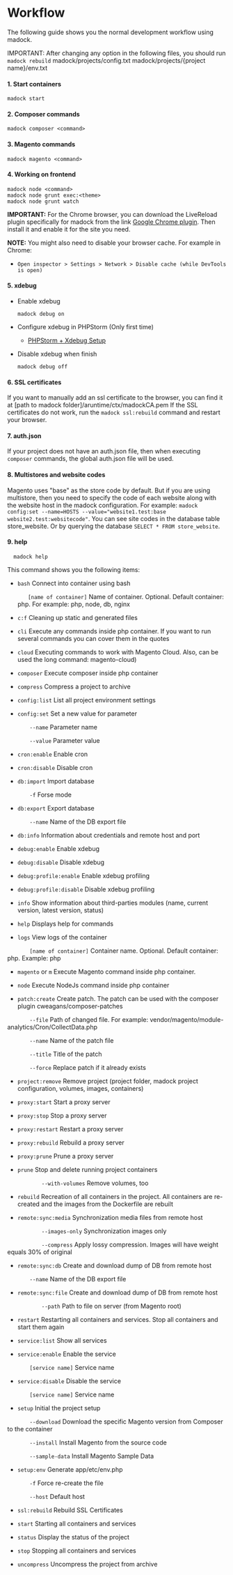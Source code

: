 # Workflow

The following guide shows you the normal development workflow using madock.

IMPORTANT: After changing any option in the following files, you should run `madock rebuild`
madock/projects/config.txt
madock/projects/{project name}/env.txt

#### 1. Start containers

```
madock start
```

#### 2. Composer commands

```
madock composer <command>
```

#### 3. Magento commands

```
madock magento <command>
```

#### 4. Working on frontend

```
madock node <command>
madock node grunt exec:<theme>
madock node grunt watch
```

**IMPORTANT:** For the Chrome browser, you can download the LiveReload plugin specifically for madock from the link [Google Chrome plugin](https://chrome.google.com/webstore/detail/livereload-for-madock/cmablbpbnbbgmakinefjgmgpolfahdbo). Then install it and enable it for the site you need.

**NOTE:** You might also need to disable your browser cache. For example in Chrome:

* `Open inspector > Settings > Network > Disable cache (while DevTools is open)`

#### 5. xdebug

* Enable xdebug

  ```
  madock debug on
  ```

* Configure xdebug in PHPStorm (Only first time)

    * [PHPStorm + Xdebug Setup](./xdebug_phpstorm.md)

* Disable xdebug when finish

  ```
  madock debug off
  ```

#### 6. SSL certificates

If you want to manually add an ssl certificate to the browser, you can find it at [path to madock folder]/aruntime/ctx/madockCA.pem
If the SSL certificates do not work, run the `madock ssl:rebuild` command and restart your browser.

#### 7. auth.json

If your project does not have an auth.json file, then when executing `composer` commands, the global auth.json file will be used.

#### 8. Multistores and website codes

Magento uses "base" as the store code by default.
But if you are using multistore, then you need to specify the code of each website along with the website host in the madock configuration. For example: `madock config:set --name=HOSTS --value="website1.test:base website2.test:websitecode"`. You can see site codes in the database table store_website. Or by querying the database `SELECT * FROM store_website`.

#### 9. help
```
  madock help
 ```

This command shows you the following items:

* `bash`    Connect into container using bash

  &nbsp;&nbsp;&nbsp;&nbsp;&nbsp;&nbsp;`[name of container]` Name of container. Optional. Default container: php. For example: php, node, db, nginx

* `c:f`  Cleaning up static and generated files


* `cli`  Execute any commands inside php container. If you want to run several commands you can cover them in the quotes


* `cloud`  Executing commands to work with Magento Cloud. Also, can be used the long command: magento-cloud)


* `composer`  Execute composer inside php container
            
            
* `compress`  Compress a project to archive
            
            
* `config:list`  List all project environment settings


* `config:set`  Set a new value for parameter

&nbsp;&nbsp;&nbsp;&nbsp;&nbsp;&nbsp; &nbsp;&nbsp;&nbsp;&nbsp;&nbsp;&nbsp;`--name`     Parameter name

&nbsp;&nbsp;&nbsp;&nbsp;&nbsp;&nbsp; &nbsp;&nbsp;&nbsp;&nbsp;&nbsp;&nbsp;`--value`     Parameter value
               
         
* `cron:enable`    Enable cron


* `cron:disable`    Disable cron
              
          
* `db:import`      Import database

&nbsp;&nbsp;&nbsp;&nbsp;&nbsp;&nbsp; &nbsp;&nbsp;&nbsp;&nbsp;&nbsp;&nbsp;`-f`  Forse mode


* `db:export`      Export database

&nbsp;&nbsp;&nbsp;&nbsp;&nbsp;&nbsp; &nbsp;&nbsp;&nbsp;&nbsp;&nbsp;&nbsp;`--name`  Name of the DB export file


* `db:info`      Information about credentials and remote host and port
                     
   
* `debug:enable`   Enable xdebug


* `debug:disable`   Disable xdebug
                     

* `debug:profile:enable`   Enable xdebug profiling


* `debug:profile:disable`   Disable xdebug profiling
                     
   
* `info`   Show information about third-parties modules (name, current version, latest version, status)             
    
    
* `help`    Displays help for commands
                      
  
* `logs`    View logs of the container

&nbsp;&nbsp;&nbsp;&nbsp;&nbsp;&nbsp; &nbsp;&nbsp;&nbsp;&nbsp;&nbsp;&nbsp;`[name of container]`     Container name. Optional. Default container: php. Example: php
                        

* `magento` or `m` Execute Magento command inside php container.
                        

* `node`    Execute NodeJs command inside php container
                        

* `patch:create`   Create patch. The patch can be used with the composer plugin cweagans/composer-patches

&nbsp;&nbsp;&nbsp;&nbsp;&nbsp;&nbsp; &nbsp;&nbsp;&nbsp;&nbsp;&nbsp;&nbsp;`--file`     Path of changed file. For example: vendor/magento/module-analytics/Cron/CollectData.php

&nbsp;&nbsp;&nbsp;&nbsp;&nbsp;&nbsp; &nbsp;&nbsp;&nbsp;&nbsp;&nbsp;&nbsp;`--name`     Name of the patch file

&nbsp;&nbsp;&nbsp;&nbsp;&nbsp;&nbsp; &nbsp;&nbsp;&nbsp;&nbsp;&nbsp;&nbsp;`--title`     Title of the patch

&nbsp;&nbsp;&nbsp;&nbsp;&nbsp;&nbsp; &nbsp;&nbsp;&nbsp;&nbsp;&nbsp;&nbsp;`--force`     Replace patch if it already exists


* `project:remove`   Remove project (project folder, madock project configuration, volumes, images, containers)

* `proxy:start`   Start a proxy server


* `proxy:stop`   Stop a proxy server


* `proxy:restart`   Restart a proxy server


* `proxy:rebuild`   Rebuild a proxy server


* `proxy:prune`   Prune a proxy server
                        

* `prune`   Stop and delete running project containers

&nbsp;&nbsp;&nbsp;&nbsp;&nbsp;&nbsp; &nbsp;&nbsp;&nbsp;&nbsp;&nbsp;&nbsp; &nbsp;&nbsp;&nbsp;&nbsp;&nbsp;&nbsp;`--with-volumes`   Remove volumes, too
                        

* `rebuild` Recreation of all containers in the project. All containers are re-created and the images from the Dockerfile are rebuilt
                        

* `remote:sync:media`  Synchronization media files from remote host

&nbsp;&nbsp;&nbsp;&nbsp;&nbsp;&nbsp; &nbsp;&nbsp;&nbsp;&nbsp;&nbsp;&nbsp; &nbsp;&nbsp;&nbsp;&nbsp;&nbsp;&nbsp;`--images-only`   Synchronization images only

&nbsp;&nbsp;&nbsp;&nbsp;&nbsp;&nbsp; &nbsp;&nbsp;&nbsp;&nbsp;&nbsp;&nbsp; &nbsp;&nbsp;&nbsp;&nbsp;&nbsp;&nbsp;`--compress`      Apply lossy compression. Images will have weight equals 30% of original

* `remote:sync:db`  Create and download dump of DB from remote host

&nbsp;&nbsp;&nbsp;&nbsp;&nbsp;&nbsp; &nbsp;&nbsp;&nbsp;&nbsp;&nbsp;&nbsp;`--name`  Name of the DB export file


* `remote:sync:file`  Create and download dump of DB from remote host 

&nbsp;&nbsp;&nbsp;&nbsp;&nbsp;&nbsp; &nbsp;&nbsp;&nbsp;&nbsp;&nbsp;&nbsp; &nbsp;&nbsp;&nbsp;&nbsp;&nbsp;&nbsp;`--path`   Path to file on server (from Magento root)
                        

* `restart` Restarting all containers and services. Stop all containers and start them again
                        

* `service:list`   Show all services


* `service:enable`   Enable the service

&nbsp;&nbsp;&nbsp;&nbsp;&nbsp;&nbsp; &nbsp;&nbsp;&nbsp;&nbsp;&nbsp;&nbsp;`[service name]`  Service name


* `service:disable`   Disable the service  

&nbsp;&nbsp;&nbsp;&nbsp;&nbsp;&nbsp; &nbsp;&nbsp;&nbsp;&nbsp;&nbsp;&nbsp;`[service name]`  Service name
                        

* `setup`   Initial the project setup

&nbsp;&nbsp;&nbsp;&nbsp;&nbsp;&nbsp; &nbsp;&nbsp;&nbsp;&nbsp;&nbsp;&nbsp;`--download`   Download the specific Magento version from Composer to the container

&nbsp;&nbsp;&nbsp;&nbsp;&nbsp;&nbsp; &nbsp;&nbsp;&nbsp;&nbsp;&nbsp;&nbsp;`--install`   Install Magento from the source code

&nbsp;&nbsp;&nbsp;&nbsp;&nbsp;&nbsp; &nbsp;&nbsp;&nbsp;&nbsp;&nbsp;&nbsp;`--sample-data`   Install Magento Sample Data                    

* `setup:env`   Generate app/etc/env.php

&nbsp;&nbsp;&nbsp;&nbsp;&nbsp;&nbsp; &nbsp;&nbsp;&nbsp;&nbsp;&nbsp;&nbsp;`-f`   Force re-create the file

&nbsp;&nbsp;&nbsp;&nbsp;&nbsp;&nbsp; &nbsp;&nbsp;&nbsp;&nbsp;&nbsp;&nbsp;`--host`   Default host
                        

* `ssl:rebuild`   Rebuild SSL Certificates  
                        

* `start`   Starting all containers and services
                        

* `status`   Display the status of the project
                        

* `stop`    Stopping all containers and services
                        

* `uncompress`  Uncompress the project from archive